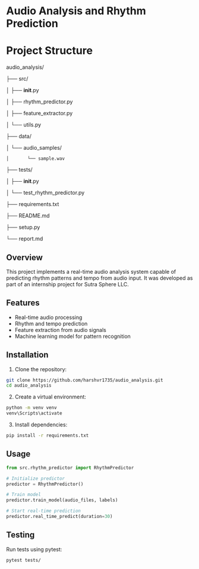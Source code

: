 # Audio Analysis and Rhythm Prediction

# Project Structure

audio_analysis/

├── src/

  │   ├── __init__.py

  │   ├── rhythm_predictor.py

  │   ├── feature_extractor.py

  │   └── utils.py

├── data/

  │   └── audio_samples/

    │       └── sample.wav

├── tests/

  │   ├── __init__.py

  │   └── test_rhythm_predictor.py

├── requirements.txt

├── README.md

├── setup.py

└── report.md


## Overview
This project implements a real-time audio analysis system capable of predicting rhythm patterns and tempo from audio input. It was developed as part of an internship project for Sutra Sphere LLC.

## Features
- Real-time audio processing
- Rhythm and tempo prediction
- Feature extraction from audio signals
- Machine learning model for pattern recognition

## Installation
1. Clone the repository:
```bash
git clone https://github.com/harshvr1735/audio_analysis.git
cd audio_analysis
```

2. Create a virtual environment:
```bash
python -m venv venv
venv\Scripts\activate
```

3. Install dependencies:
```bash
pip install -r requirements.txt
```

## Usage
```python
from src.rhythm_predictor import RhythmPredictor

# Initialize predictor
predictor = RhythmPredictor()

# Train model
predictor.train_model(audio_files, labels)

# Start real-time prediction
predictor.real_time_predict(duration=30)
```

## Testing
Run tests using pytest:
```bash
pytest tests/
```
